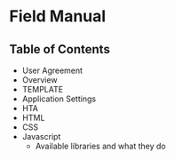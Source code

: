 # Field Manual

## Table of Contents
* User Agreement
* Overview
* TEMPLATE
* Application Settings
* HTA
* HTML
* CSS
* Javascript
  * Available libraries and what they do
